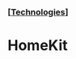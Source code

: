### [[Technologies](./translated-human-interface-guidelines-markdown/technologies.md)]  
  
# **HomeKit**  

